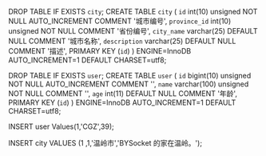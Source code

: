 DROP TABLE IF EXISTS  `city`;
CREATE TABLE `city` (
  `id` int(10) unsigned NOT NULL AUTO_INCREMENT COMMENT '城市编号',
  `province_id` int(10) unsigned  NOT NULL COMMENT '省份编号',
  `city_name` varchar(25) DEFAULT NULL COMMENT '城市名称',
  `description` varchar(25) DEFAULT NULL COMMENT '描述',
  PRIMARY KEY (`id`)
) ENGINE=InnoDB AUTO_INCREMENT=1 DEFAULT CHARSET=utf8;

DROP TABLE IF EXISTS  `user`;
CREATE TABLE `user` (
  `id` bigint(10) unsigned NOT NULL AUTO_INCREMENT COMMENT '',
  `name` varchar(100) unsigned  NOT NULL COMMENT '',
  `age` int(11) DEFAULT NULL COMMENT '年龄',
  PRIMARY KEY (`id`)
) ENGINE=InnoDB AUTO_INCREMENT=1 DEFAULT CHARSET=utf8;

INSERT user Values(1,'CGZ',39);

INSERT city VALUES (1 ,1,'温岭市','BYSocket 的家在温岭。');